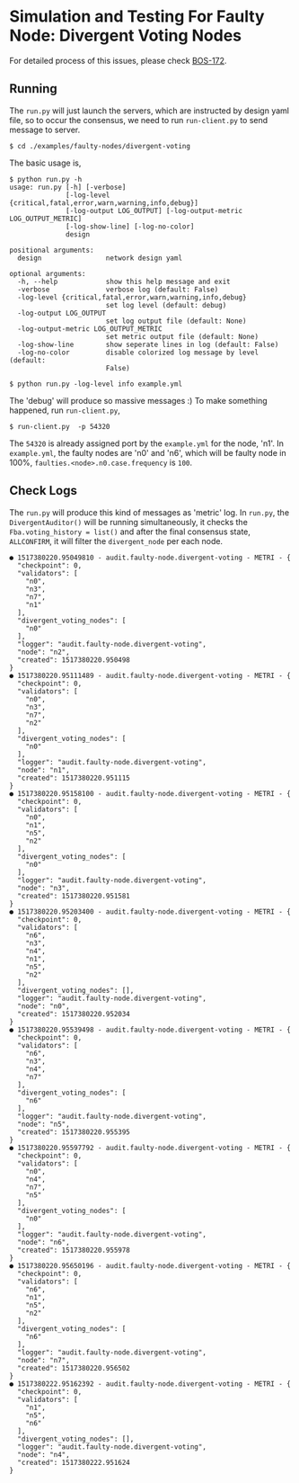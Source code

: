 # Simulation and Testing For Faulty Node: Divergent Voting Nodes

For detailed process of this issues, please check [BOS-172](https://blockchainos.atlassian.net/browse/BOS-172).

## Running

The `run.py` will just launch the servers, which are instructed by design yaml file, so to occur the consensus, we need to run `run-client.py` to send message to server.

```
$ cd ./examples/faulty-nodes/divergent-voting
```

The basic usage is,
```
$ python run.py -h
usage: run.py [-h] [-verbose]
              [-log-level {critical,fatal,error,warn,warning,info,debug}]
              [-log-output LOG_OUTPUT] [-log-output-metric LOG_OUTPUT_METRIC]
              [-log-show-line] [-log-no-color]
              design

positional arguments:
  design                network design yaml

optional arguments:
  -h, --help            show this help message and exit
  -verbose              verbose log (default: False)
  -log-level {critical,fatal,error,warn,warning,info,debug}
                        set log level (default: debug)
  -log-output LOG_OUTPUT
                        set log output file (default: None)
  -log-output-metric LOG_OUTPUT_METRIC
                        set metric output file (default: None)
  -log-show-line        show seperate lines in log (default: False)
  -log-no-color         disable colorized log message by level (default:
                        False)
```

```
$ python run.py -log-level info example.yml
```

The 'debug' will produce so massive messages :) To make something happened, run `run-client.py`,

```
$ run-client.py  -p 54320
```

The `54320` is already assigned port by the `example.yml` for the node, 'n1'. In `example.yml`, the faulty nodes are 'n0' and 'n6', which will be faulty node in 100%, `faulties.<node>.n0.case.frequency` is `100`.

## Check Logs

The `run.py` will produce this kind of messages as 'metric' log. In `run.py`, the `DivergentAuditor()` will be running simultaneously, it checks the `Fba.voting_history = list()` and after the final consensus state, `ALLCONFIRM`, it will filter the `divergent_node` per each node.

```
● 1517380220.95049810 - audit.faulty-node.divergent-voting - METRI - {
  "checkpoint": 0,
  "validators": [
    "n0",
    "n3",
    "n7",
    "n1"
  ],
  "divergent_voting_nodes": [
    "n0"
  ],
  "logger": "audit.faulty-node.divergent-voting",
  "node": "n2",
  "created": 1517380220.950498
}
● 1517380220.95111489 - audit.faulty-node.divergent-voting - METRI - {
  "checkpoint": 0,
  "validators": [
    "n0",
    "n3",
    "n7",
    "n2"
  ],
  "divergent_voting_nodes": [
    "n0"
  ],
  "logger": "audit.faulty-node.divergent-voting",
  "node": "n1",
  "created": 1517380220.951115
}
● 1517380220.95158100 - audit.faulty-node.divergent-voting - METRI - {
  "checkpoint": 0,
  "validators": [
    "n0",
    "n1",
    "n5",
    "n2"
  ],
  "divergent_voting_nodes": [
    "n0"
  ],
  "logger": "audit.faulty-node.divergent-voting",
  "node": "n3",
  "created": 1517380220.951581
}
● 1517380220.95203400 - audit.faulty-node.divergent-voting - METRI - {
  "checkpoint": 0,
  "validators": [
    "n6",
    "n3",
    "n4",
    "n1",
    "n5",
    "n2"
  ],
  "divergent_voting_nodes": [],
  "logger": "audit.faulty-node.divergent-voting",
  "node": "n0",
  "created": 1517380220.952034
}
● 1517380220.95539498 - audit.faulty-node.divergent-voting - METRI - {
  "checkpoint": 0,
  "validators": [
    "n6",
    "n3",
    "n4",
    "n7"
  ],
  "divergent_voting_nodes": [
    "n6"
  ],
  "logger": "audit.faulty-node.divergent-voting",
  "node": "n5",
  "created": 1517380220.955395
}
● 1517380220.95597792 - audit.faulty-node.divergent-voting - METRI - {
  "checkpoint": 0,
  "validators": [
    "n0",
    "n4",
    "n7",
    "n5"
  ],
  "divergent_voting_nodes": [
    "n0"
  ],
  "logger": "audit.faulty-node.divergent-voting",
  "node": "n6",
  "created": 1517380220.955978
}
● 1517380220.95650196 - audit.faulty-node.divergent-voting - METRI - {
  "checkpoint": 0,
  "validators": [
    "n6",
    "n1",
    "n5",
    "n2"
  ],
  "divergent_voting_nodes": [
    "n6"
  ],
  "logger": "audit.faulty-node.divergent-voting",
  "node": "n7",
  "created": 1517380220.956502
}
● 1517380222.95162392 - audit.faulty-node.divergent-voting - METRI - {
  "checkpoint": 0,
  "validators": [
    "n1",
    "n5",
    "n6"
  ],
  "divergent_voting_nodes": [],
  "logger": "audit.faulty-node.divergent-voting",
  "node": "n4",
  "created": 1517380222.951624
}
```
